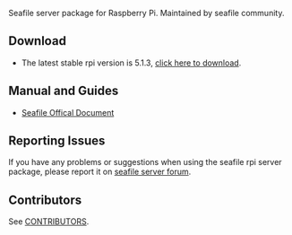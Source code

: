 Seafile server package for Raspberry Pi. Maintained by seafile community.

## Download

- The latest stable rpi version is 5.1.3, [click here to download](https://github.com/haiwen/seafile-rpi/releases/download/v5.1.3/seafile-server_stable_5.1.3_pi.tar.gz).

## Manual and Guides

- [Seafile Offical Document](http://manual.seafile.com/deploy/using_sqlite.html)

## Reporting Issues

If you have any problems or suggestions when using the seafile rpi server package, please report it on [seafile server forum](https://forum.seafile-server.org/).

## Contributors

See [CONTRIBUTORS](CONTRIBUTORS).
